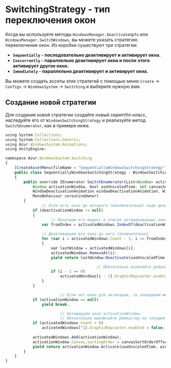 # SwitchingStrategy - тип переключения окон

Когда вы используете методы `WindowsManager.DeactivateUpTo` или `WindowsManager.SwitchWindows`, вы можете указать стратегию переключения окон. Из коробки сушествуют три стратегии:

- **`Sequentially` - последовательно деактивирует и активирует окна.**
- **`Concurrently` - параллельно деактивирует окна и после этого активирует другое окно.**
- **`Immediately` - параллельно деактивирует и активирует окна.**

Вы можете создать ассеты этих стратегий с помощью меню `Create` → `Configs` → `WindowsSystem` → `Switching` и выберите нужную вам.

## Создание новой стратегии

Для создания новой стратегии создайте новый скриптбл-класс, наследуйте его от `WindowsSwitchingStrategy` и реализуйте метод `SwitchEnumerator`, как в примере ниже.

```jsx
using System.Collections;
using System.Collections.Generic;
using Azur.WindowsSystem.Animations;
using UnityEngine;

namespace Azur.WindowsSystem.Switching
{
    [CreateAssetMenu(fileName = "SequentiallyWindowsSwitchingStrategy", menuName = "Configs/WindowsSystem/Switching/SequentiallyWindowsSwitchingStrategy")]
    public class SequentiallyWindowsSwitchingStrategy : WindowsSwitchingStrategy
    {
        public override IEnumerator SwitchEnumerator(List<Window> activatedWindows, Window deactivationWindow, 
            Window activationWindow, bool useUnscaledTime, int canvasSortOrderOffset, 
            WindowDeactivationAnimation windowDeactivationAnimation, WindowActivationAnimation windowActivationAnimation,
            MonoBehaviour coroutineOwner)
        {
		        // Если есть окно до которого (вкллючительно) надо деактивировать все остальные, то..
            if (deactivationWindow != null)
            {
		            // Получаем его индекс в списке активированных окон.
                var fromIndex = activatedWindows.IndexOf(deactivationWindow);
                
                // Деактивируем все окна до него (включительно)
                for (var i = activatedWindows.Count - 1; i >= fromIndex; i--)
                {
                    var lastWindow = activatedWindows[i];
                    activatedWindows.RemoveAt(i);
                    yield return lastWindow.Deactivate(useUnscaledTime, windowDeactivationAnimation, coroutineOwner);

										// Обязательно включайте рейкастер на предыдущем окне после деактивации текущего.
                    if (i - 1 >= 0)
                        activatedWindows[i - 1].GraphicRaycaster.enabled = true;
                }   
            }

						// Если нет окна для активации, то завершаем метод.
            if (activationWindow == null) 
                yield break;

						// Активируем окно activationWindow.
						// Обязательно выключайте рейкастер на текущем окне перед активацией нового.
            if (activatedWindows.Count > 0)
                activatedWindows[^1].GraphicRaycaster.enabled = false;
        
            activatedWindows.Add(activationWindow);
            activationWindow.Canvas.sortingOrder = canvasSortOrderOffset + activatedWindows.Count - 1;
            yield return activationWindow.Activate(useUnscaledTime, windowActivationAnimation, coroutineOwner);
        }
    }
}
```